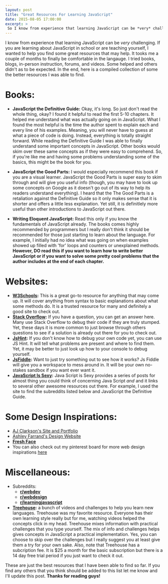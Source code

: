 ```yaml
---
layout: post
title: "Great Resources For Learning JavaScript"
date: 2015-08-05 17:00:00
excerpt: > 
 So I know from experience that learning JavaScript can be *very* challenging. If you are learning about JavaScript in school or are teaching yourself, I wanted to help you find some great resources that may help. It tooks me a couple of months to finally be comfortable in the langauge. I tried books, blogs, in-person instruction, forums, and videos. Some helped and others didn't (as to be expected.) **In the end, here is a compiled collection of some the better resources I was able to find.** 
---
```

I know from experience that learning JavaScript can be *very* challenging. If you are learning about JavaScript in school or are teaching yourself, I wanted to help you find some great resources that may help. It tooks me a couple of months to finally be comfortable in the langauge. I tried books, blogs, in-person instruction, forums, and videos. Some helped and others didn't as to be expected. In the end, here is a compiled collection of some the better resources I was able to find. 

# Books:

- **JavaScript the Definitive Guide:** Okay, it's long. So just don't read the whole thing, okay? I found it helpful to read the first 5-10 chapters. It helped me understand what was actually going on in JavaScript. What I found the most helpful is the time the author spent to explain each and every line of his examples. Meaning, you will never have to guess at what a piece of code is doing. Instead, everything is totally straight forward. While reading the Definitive Guide I was able to finally understand some important concepts in JavaScript. Other books would skim over these same concepts as if they were easy to comprehend. So, if you're like me and having some problems understanding some of the basics, this might be the book for you. 

- **JavaScript the Good Parts:** I would especially recommend this book if you are a visual learner. JavaScript the Good Parts is super easy to skim through and will give you useful info (though, you may have to look up some concepts on Google as it doesn't go out of its way to help its readers understand everything). I heard that the The Good Parts is a retaliation against the Definitive Guide so it only makes sense that it is shorter and offers a little less explanation. Yet still, it is definitlely more useful than other introductions to JavaScript out there. 

- **Writing Eloquent JavaScript:** Read this only if you know the fundamentals of JavaScript already. The books comes highly recommended by programmers but I really don't think it should be recommended for those just starting to learn about the language. For example, I initially had no idea what was going on when examples showed up filled with 'for' loops and counters or unexplained methods. **However, DO read this if you want to learn how to write better JavaScript or if you want to solve some pretty cool problems that the author includes at the end of each chapter.** 


# Websites:
- **[W3Schools](http://www.w3schools.com/js/default.asp):** This is a great go-to resource for anything that may come up. It will cover anything from syntax to basic explanations about what some methods do. It is a trusted resource for many and definitely a good site to check out. 
- **[Stack Overflow](http://stackoverflow.com/):** If you have a question, you can get an answer here. Many use Stack Overflow to debug their code if they are truly stumped. Yet, these days it is more common to just browse through others questions to see if a solution is already out there for you to check out. 
- **[JsHint](http://jshint.com/):** If you don't know how to debug your own code yet, you can use JS Hint. It will tell what problems are present and where to find them. Yet, it may be better to just look up how to your console to debug yourself. 
- **[JsFiddle](https://jsfiddle.net/):** Want to just try something out to see how it works? Js Fiddle will give you a workspace to mess around in. It will be your own no-stakes sandbox if you want ever want it. 
- **[JavaScript Is Sexy](http://javascriptissexy.com/):** Java Script is Sexy provides a series of posts for almost thing you could think of concerning Java Script *and* and it links to several other awesome resources out there. For example, I used the site to find the subreddits listed below and JavaScript the Definitive Guide. 

# Some Design Inspirations: 
- [AJ Clarkson's Site and Portfolio](http://ajclarkson.co.uk/blog/)
- [Ashley Farrand's Design Website](http://www.ashleyfarrand.com/about/)
- **[Fresh Face](http://www.thisisfreshface.com/)**
- You can also check out my pinterest board for more web design inspirations [here](https://www.pinterest.com/ktagilbert/web-design/) 

# Miscellaneous:

- Subreddits:
	- **[r/webdev](https://www.reddit.com/r/webdev/)**
	- **[r/webdesign](https://www.reddit.com/r/web_design/)**
	- **[r/learningjavascript](https://www.reddit.com/r/learnjavascript/)**
- **[Treehouse](https://teamtreehouse.com/home):** a bunch of videos and challenges to help you learn new languages. Treehouse was my favorite resource. Everyone has their own learning style really but for me, watching videos helped the concepts click in my head. Treehouse mixes information with practical challenges that you type yourself. The mix of info and challenges helps gives concepts in JavaScript a practical implementation. Yes, you can choose to skip over the challenges but I really suggest you at least give them a try for your own sake. Also, note that Treehouse has a subcription fee. It is $25 a month for the basic subscription but there is a 14 day free trial period if you just want to check it out. 


These are just the best resources that I have been able to find so far. If you find any others that you think should be added to this list let me know and I'll update this post. **Thanks for reading guys!**





